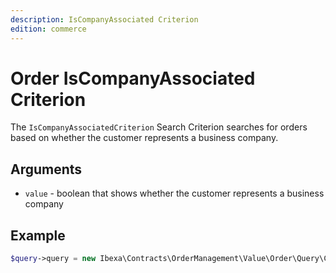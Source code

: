 ```yaml
---
description: IsCompanyAssociated Criterion
edition: commerce
---
```


# Order IsCompanyAssociated Criterion

The `IsCompanyAssociatedCriterion` Search Criterion searches for orders based on whether the customer represents a business company.

## Arguments

- `value` - boolean that shows whether the customer represents a business company

## Example

``` php
$query->query = new Ibexa\Contracts\OrderManagement\Value\Order\Query\Criterion\IsCompanyAssociatedCriterion(true);
```
